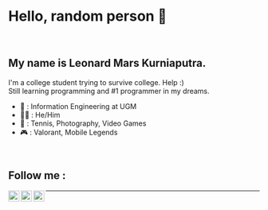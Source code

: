 # Hello, random person 👋
<br/>

## My name is Leonard Mars Kurniaputra.
I'm a college student trying to survive college. Help :) <br/>
Still learning programming and #1 programmer in my dreams.

- 🏫 : Information Engineering at UGM
- 🙎‍♂️ : He/Him
- 🎱 : Tennis, Photography, Video Games
- 🎮 : Valorant, Mobile Legends
<br/>

## Follow me :
[<img align="left" alt="Instagram" width="22px" src="https://upload.wikimedia.org/wikipedia/commons/e/e7/Instagram_logo_2016.svg" />][instagram]
[<img align="left" alt="LinkedIn" width="22px" src="https://upload.wikimedia.org/wikipedia/commons/c/ca/LinkedIn_logo_initials.png" />][linkedin]
[<img align="left" alt="Spotify" width="22px" src="https://upload.wikimedia.org/wikipedia/commons/1/19/Spotify_logo_without_text.svg" />][spotify]

---

</details> 

[instagram]: https://instagram.com/leleonnn
[linkedin]: https://www.linkedin.com/in/leonard-mars-kurniaputra-114394221/
[spotify]: https://open.spotify.com/user/leonardmars?si=jqh3B7IzSKa1U79C1XHn_g&utm_source=copy-link
